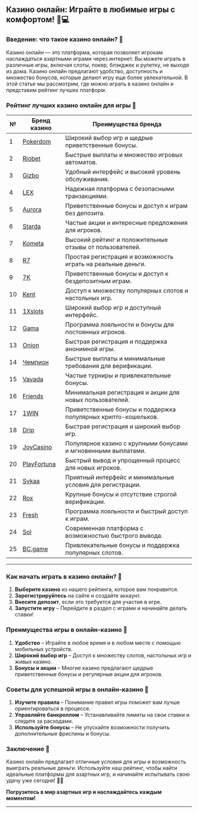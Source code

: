 ## Казино онлайн: Играйте в любимые игры с комфортом! 🎰💻

### Введение: что такое казино онлайн? 🎯

Казино онлайн — это платформа, которая позволяет игрокам наслаждаться азартными играми через интернет. Вы можете играть в различные игры, включая слоты, покер, блэкджек и рулетку, не выходя из дома. Казино онлайн предлагают удобство, доступность и множество бонусов, которые делают игру еще более увлекательной. В этой статье мы рассмотрим, где можно играть в казино онлайн и представим рейтинг лучших платформ.

### Рейтинг лучших казино онлайн для игры 🏅

| №  | Бренд казино  | Преимущества бренда                                            |
|----|---------------|---------------------------------------------------------------|
| 1  | [Pokerdom](https://brandplay.link/4k77v2yx) | Широкий выбор игр и щедрые приветственные бонусы.           |
| 2  | [Riobet](https://brandplay.link/7xBLTPyj) | Быстрые выплаты и множество игровых автоматов.                |
| 3  | [Gizbo](https://brandplay.link/bprXw4YV) | Удобный интерфейс и высокий уровень обслуживания.             |
| 4  | [LEX](https://brandplay.link/zW4hdDFV) | Надежная платформа с безопасными транзакциями.               |
| 5  | [Aurora](https://10trafic-stat2.com/click/668546556bcc6313411604bd/6766/13032/subaccount) | Приветственные бонусы и доступ к играм без депозита.         |
| 6  | [Starda](https://brandplay.link/fB7xwRFL) | Частые акции и интересные предложения для игроков.            |
| 7  | [Kometa](https://brandplay.link/8ZymQJV8) | Высокий рейтинг и положительные отзывы от пользователей.      |
| 8  | [R7](https://brandplay.link/bMd3Yjsw) | Простая регистрация и возможность играть на реальные деньги.  |
| 9  | [7K](https://brandplay.link/BvQyFShp) | Приветственные бонусы и доступ к бездепозитным играм.       |
| 10 | [Kent](https://brandplay.link/Fv2WP3js) | Доступ к множеству популярных слотов и настольных игр.       |
| 11 | [1Xslots](https://brandplay.link/hSB1khtr) | Широкий выбор игр и доступный интерфейс.                     |
| 12 | [Gama](https://brandplay.link/j6NMKsDz) | Программа лояльности и бонусы для постоянных игроков.         |
| 13 | [Onion](https://brandplay.link/zBGRVpQ9) | Быстрая регистрация и поддержка анонимной игры.              |
| 14 | [Чемпион](https://temon-gter.cfd/go/lRq?p80412p304504pcc44t17455) | Быстрые выплаты и минимальные требования для верификации.    |
| 15 | [Vavada](https://vavadapartner.pro/?promo=ea5c9275-6854-4505-94fc-95ab18221945-linkb2) | Частые турниры и привлекательные бонусы.                      |
| 16 | [Friends](https://gofriends.vc/linkb2) | Минимальная регистрация и акции для новых пользователей.      |
| 17 | [1WIN](https://brandplay.link/smXVpBbG) | Приветственные бонусы и поддержка популярных крипто-кошельков. |
| 18 | [Drip](https://drp-ircp01.com/c07e6a3db) | Быстрая регистрация и широкий выбор игр.                     |
| 19 | [JoyCasino](https://rpc30.call2me.pro/?/ru/registration?apkpop=0&partner=p24970p3291217pc98f) | Популярное казино с крупными бонусами и мгновенными выплатами. |
| 20 | [PlayFortuna](https://fortunapromo.net/alt/playfortuna/registration?0dc4a9362a71feb7e3f165fb8e766f70) | Быстрый вывод и упрощенный процесс для новых игроков.       |
| 21 | [Sykaa](https://s-two-way.com/?source=linkb2&pid=30697) | Приятный интерфейс и минимальные условия для регистрации.     |
| 22 | [Rox](https://rox-pvwfpjgcxe.com/cb1ee18a5) | Крупные бонусы и отсутствие строгой верификации.              |
| 23 | [Fresh](https://fresh-eumwkxwao.com/c3f7b485d) | Программа лояльности и быстрый доступ к играм.                |
| 24 | [Sol](https://sol-mmtdzfbaco.com/cb2415bca) | Современная платформа с возможностью быстрого вывода.         |
| 25 | [BC.game](https://partnerbcgame.com/dcc53d441) | Привлекательные бонусы и поддержка популярных слотов.         |

---

### Как начать играть в казино онлайн? 🎲

1. **Выберите казино** из нашего рейтинга, которое вам понравится.
2. **Зарегистрируйтесь** на сайте и создайте аккаунт.
3. **Внесите депозит**, если это требуется для участия в игре.
4. **Запустите игру** – Перейдите в раздел с играми и начинайте делать ставки!

### Преимущества игры в онлайн-казино 🎉

1. **Удобство** – Играйте в любое время и в любом месте с помощью мобильных устройств.
2. **Широкий выбор игр** – Доступ к множеству слотов, настольных игр и живых казино.
3. **Бонусы и акции** – Многие казино предлагают щедрые приветственные бонусы и регулярные акции для игроков.

### Советы для успешной игры в онлайн-казино 🎯

1. **Изучите правила** – Понимание правил игры поможет вам лучше ориентироваться в процессе.
2. **Управляйте банкроллом** – Устанавливайте лимиты на свои ставки и следите за расходами.
3. **Используйте бонусы** – Не упускайте возможности получить дополнительные фриспины и бонусы.

### Заключение 📝

Казино онлайн предлагает отличные условия для игры и возможность выиграть реальные деньги. Используйте наш рейтинг, чтобы найти идеальные платформы для азартных игр, и начинайте испытывать свою удачу уже сегодня! 🎰💵

**Погрузитесь в мир азартных игр и наслаждайтесь каждым моментом!**

---

